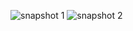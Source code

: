![snapshot 1](https://cloud.githubusercontent.com/assets/16940840/13033343/cc7dfaa8-d339-11e5-80ce-09fa04a828cb.png)
![snapshot 2](https://cloud.githubusercontent.com/assets/16940840/13033356/f353ec8c-d339-11e5-8cc0-0c93ad85557c.png)
